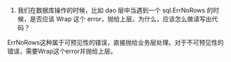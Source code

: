 1. 我们在数据库操作的时候，比如 dao 层中当遇到一个 sql.ErrNoRows 的时候，是否应该 Wrap 这个 error，抛给上层。为什么，应该怎么做请写出代码？

ErrNoRows这种属于可预见性的错误，直接抛给业务层处理。对于不可预见性的错误，需要Wrap这个error并抛给上层。
